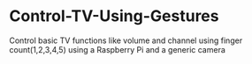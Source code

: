 # Control-TV-Using-Gestures
Control basic TV functions like volume and channel using finger count(1,2,3,4,5) using a Raspberry Pi and a generic camera
